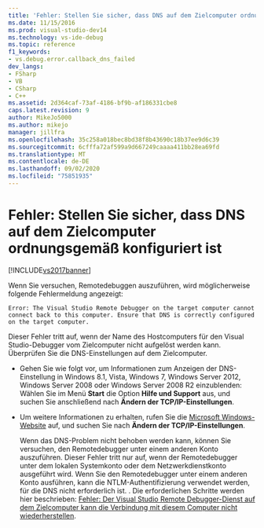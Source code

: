 ```yaml
---
title: 'Fehler: Stellen Sie sicher, dass DNS auf dem Zielcomputer ordnungsgemäß konfiguriert ist | Microsoft-Dokumentation'
ms.date: 11/15/2016
ms.prod: visual-studio-dev14
ms.technology: vs-ide-debug
ms.topic: reference
f1_keywords:
- vs.debug.error.callback_dns_failed
dev_langs:
- FSharp
- VB
- CSharp
- C++
ms.assetid: 2d364caf-73af-4186-bf9b-af186331cbe8
caps.latest.revision: 9
author: MikeJo5000
ms.author: mikejo
manager: jillfra
ms.openlocfilehash: 35c258a018bec8bd38f8b43690c18b37ee9d6c39
ms.sourcegitcommit: 6cfffa72af599a9d667249caaaa411bb28ea69fd
ms.translationtype: MT
ms.contentlocale: de-DE
ms.lasthandoff: 09/02/2020
ms.locfileid: "75851935"
---
```

# <a name="error-ensure-that-dns-is-correctly-configured-on-the-target-computer"></a>Fehler: Stellen Sie sicher, dass DNS auf dem Zielcomputer ordnungsgemäß konfiguriert ist
[!INCLUDE[vs2017banner](../includes/vs2017banner.md)]

Wenn Sie versuchen, Remotedebuggen auszuführen, wird möglicherweise folgende Fehlermeldung angezeigt:  
  
```  
Error: The Visual Studio Remote Debugger on the target computer cannot connect back to this computer. Ensure that DNS is correctly configured on the target computer.  
```  
  
 Dieser Fehler tritt auf, wenn der Name des Hostcomputers für den Visual Studio-Debugger vom Zielcomputer nicht aufgelöst werden kann. Überprüfen Sie die DNS-Einstellungen auf dem Zielcomputer.  
  
- Gehen Sie wie folgt vor, um Informationen zum Anzeigen der DNS-Einstellung in Windows 8.1, Vista, Windows 7, Windows Server 2012, Windows Server 2008 oder Windows Server 2008 R2 einzublenden: Wählen Sie im Menü **Start** die Option **Hilfe und Support** aus, und suchen Sie anschließend nach **Ändern der TCP/IP-Einstellungen**.  
  
- Um weitere Informationen zu erhalten, rufen Sie die [Microsoft Windows-Website](https://windows.microsoft.com/) auf, und suchen Sie nach **Ändern der TCP/IP-Einstellungen**.  
  
  Wenn das DNS-Problem nicht behoben werden kann, können Sie versuchen, den Remotedebugger unter einem anderen Konto auszuführen. Dieser Fehler tritt nur auf, wenn der Remotedebugger unter dem lokalen Systemkonto oder dem Netzwerkdienstkonto ausgeführt wird. Wenn Sie den Remotedebugger unter einem anderen Konto ausführen, kann die NTLM-Authentifizierung verwendet werden, für die DNS nicht erforderlich ist. . Die erforderlichen Schritte werden hier beschrieben: [Fehler: Der Visual Studio Remote Debugger-Dienst auf dem Zielcomputer kann die Verbindung mit diesem Computer nicht wiederherstellen](../debugger/error-the-visual-studio-remote-debugger-service-on-the-target-computer-cannot-connect-back-to-this-computer.md).
